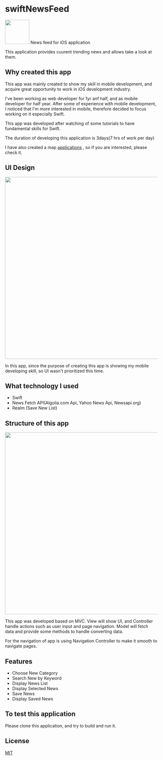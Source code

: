 # swiftNewsFeed

<img src="https://user-images.githubusercontent.com/55787141/86504514-d6fb9e80-bdeb-11ea-9bab-fc206ff0531d.png" width="80" height="80"> News feed for iOS application

This application provides cuurent trending news and allows take a look at them.

## Why created this app

This app was mainly created to show my skill in mobile development, and acquire great opportunity to work in iOS development industry.

I've been working as web developer for 1yr anf half, and as mobile developer for half year. After some of experience with mobile development, I noticed that I'm more interested in mobile, therefore decided to focus working on it especially Swift. 

This app was developed after watching of some tutorials to have fundamental skills for Swift. 

The duration of developing this application is 3days(7 hrs of work per day)

I have also created a map [applications](https://github.com/Soma-dev0808/swiftNewsFeed)
, so if you are interested, please check it.

 

## UI Design

<img src="https://user-images.githubusercontent.com/55787141/86504575-728d0f00-bdec-11ea-8033-c0bd75d75f27.png" width="700" height="600"> 

In this app, since the purpose of creating this app is showing my mobile developing skill, so UI wasn't prioritized this time.

## What technology I used

* Swift
* News Fetch API(Algolia.com Api, Yahoo News Api, Newsapi.org)
* Realm (Save New List)

## Structure of this app

<img src="https://user-images.githubusercontent.com/55787141/86504588-baac3180-bdec-11ea-8bea-b41fcc4f06b1.png" width="950" height="600"> 

This app was developed based on MVC. View will show UI, and Controller handle actions such as user input and page navigation. Model will fetch data and provide some methods to handle converting data.

For the navigation of app is using Navigation Controller to make it smooth to navigate pages.

## Features

* Choose New Category
* Search New by Keyword
* Display News List
* Display Selected News
* Save News
* Display Saved News

## To test this application

Please clone this application, and try to build and run it.

## License
[MIT](https://github.com/Soma-dev0808/swiftNewsFeed/blob/master/LICENSE)
